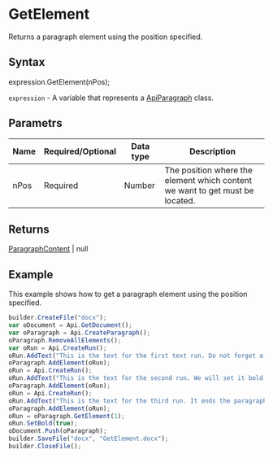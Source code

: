 # GetElement

Returns a paragraph element using the position specified.

## Syntax

expression.GetElement(nPos);

`expression` - A variable that represents a [ApiParagraph](../ApiParagraph.md) class.

## Parametrs

| **Name** | **Required/Optional** | **Data type** | **Description** |
| ------------- | ------------- | ------------- | ------------- |
| nPos | Required | Number | The position where the element which content we want to get must be located. |

## Returns

[ParagraphContent](../../../Enumerations/ParagraphContent.md) &#124; null

## Example

This example shows how to get a paragraph element using the position specified.

```javascript
builder.CreateFile("docx");
var oDocument = Api.GetDocument();
var oParagraph = Api.CreateParagraph();
oParagraph.RemoveAllElements();
var oRun = Api.CreateRun();
oRun.AddText("This is the text for the first text run. Do not forget a space at its end to separate from the second one. ");
oParagraph.AddElement(oRun);
oRun = Api.CreateRun();
oRun.AddText("This is the text for the second run. We will set it bold afterwards. It also needs space at its end. ");
oParagraph.AddElement(oRun);
oRun = Api.CreateRun();
oRun.AddText("This is the text for the third run. It ends the paragraph.");
oParagraph.AddElement(oRun);
oRun = oParagraph.GetElement(1);
oRun.SetBold(true);
oDocument.Push(oParagraph);
builder.SaveFile("docx", "GetElement.docx");
builder.CloseFile();
```
